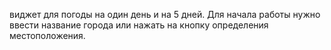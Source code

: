 виджет для погоды на один день и на 5 дней. Для начала работы нужно ввести название города или нажать на кнопку определения местоположения.
